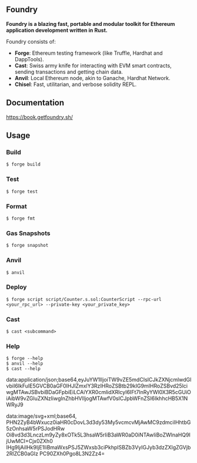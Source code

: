 ## Foundry

**Foundry is a blazing fast, portable and modular toolkit for Ethereum application development written in Rust.**

Foundry consists of:

-   **Forge**: Ethereum testing framework (like Truffle, Hardhat and DappTools).
-   **Cast**: Swiss army knife for interacting with EVM smart contracts, sending transactions and getting chain data.
-   **Anvil**: Local Ethereum node, akin to Ganache, Hardhat Network.
-   **Chisel**: Fast, utilitarian, and verbose solidity REPL.

## Documentation

https://book.getfoundry.sh/

## Usage

### Build

```shell
$ forge build
```

### Test

```shell
$ forge test
```

### Format

```shell
$ forge fmt
```

### Gas Snapshots

```shell
$ forge snapshot
```

### Anvil

```shell
$ anvil
```

### Deploy

```shell
$ forge script script/Counter.s.sol:CounterScript --rpc-url <your_rpc_url> --private-key <your_private_key>
```

### Cast

```shell
$ cast <subcommand>
```

### Help

```shell
$ forge --help
$ anvil --help
$ cast --help
```

data:application/json;base64,eyJuYW1lIjoiTW9vZE5mdCIsICJkZXNjcmlwdGlvbiI6IkFuIE5GVCB0aGF0IHJlZmxlY3RzIHRoZSBtb29kIG9mIHRoZSBvd25lciwgMTAwJSBvbiBDaGFpbiEiLCAiYXR0cmlidXRlcyI6IFt7InRyYWl0X3R5cGUiOiAibW9vZGluZXNzIiwgInZhbHVlIjogMTAwfV0sICJpbWFnZSI6IkhhcHB5X1NWRyJ9
  
data:image/svg+xml;base64,
PHN2ZyB4bWxucz0iaHR0cDovL3d3dy53My5vcmcvMjAwMC9zdmciIHhtbG5zOnhsaW5rPSJodHRw
Oi8vd3d3LnczLm9yZy8xOTk5L3hsaW5rIiB3aWR0aD0iNTAwIiBoZWlnaHQ9IjUwMCI+Cjx0ZXh0
IHg9IjAiIHk9IjE1IiBmaWxsPSJ5ZWxsb3ciPkhpISBZb3VyIGJyb3dzZXIgZGVjb2RlZCB0aGlz
PC90ZXh0Pgo8L3N2Zz4=